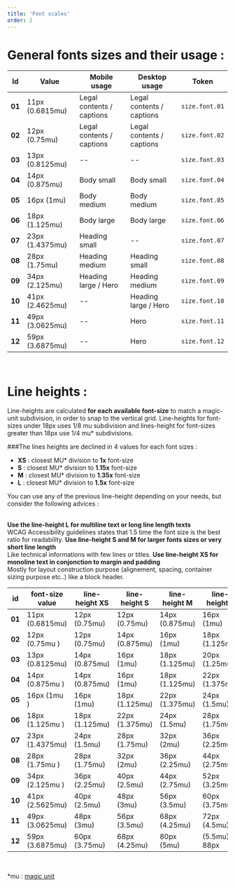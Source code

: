 ```yaml
---
title: 'Font scales'
order: 2
---
```


# General fonts sizes and their usage :

<preview path="src/pages/Foundations/Typography/ScaleAndSizes/previews/font-scale"></pattern>

| Id     | Value           | Mobile usage              | Desktop usage             | Token          |
| ------ | --------------- | ------------------------- | ------------------------- | -------------- |
| **01** | 11px (0.6815mu) | Legal contents / captions | Legal contents / captions | `size.font.01` |
| **02** | 12px (0.75mu)   | Legal contents / captions | Legal contents / captions | `size.font.02` |
| **03** | 13px (0.8125mu) | --                        | --                        | `size.font.03` |
| **04** | 14px (0.875mu)  | Body small                | Body small                | `size.font.04` |
| **05** | 16px (1mu)      | Body medium               | Body medium               | `size.font.05` |
| **06** | 18px (1.125mu)  | Body large                | Body large                | `size.font.06` |
| **07** | 23px (1.4375mu) | Heading small             | --                        | `size.font.07` |
| **08** | 28px (1.75mu)   | Heading medium            | Heading small             | `size.font.08` |
| **09** | 34px (2.125mu)  | Heading large / Hero      | Heading medium            | `size.font.09` |
| **10** | 41px (2.4625mu) | --                        | Heading large / Hero      | `size.font.10` |
| **11** | 49px (3.0625mu) | --                        | Hero                      | `size.font.11` |
| **12** | 59px (3.6875mu) | --                        | Hero                      | `size.font.12` |

<br>

# Line heights :

Line-heights are calculated **for each available font-size** to match a magic-unit subdivision, in order to snap to the vertical grid. Line-heights for font-sizes under 18px uses 1/8 mu subdivision and lines-height for font-sizes greater than 18px use 1/4 mu\* subdivisions.

###The lines heights are declined in 4 values for each font sizes :

- **XS** : closest MU\* division to **1x** font-size
- **S** : closest MU\* division to **1.15x** font-size
- **M** : closest MU\* division to **1.35x** font-size
- **L** : closest MU\* division to **1.5x** font-size

You can use any of the previous line-height depending on your needs, but consider the following advices :

<br>

<hintitem>
    <b>Use the line-height L for multiline text or long line length texts</b><br>
    WCAG Accessibility guidelines states that 1.5 time the font size is the best ratio for readability.
</hintitem>
<hintitem>
    <b>Use line-height S and M for larger fonts sizes or very short line length</b><br>
    Like technical informations with few lines or titles.
</hintitem>
<hintitem>
    <b>Use line-height XS for monoline text in conjonction to margin and padding</b><br>
    Mostly for layout construction purpose (alignement, spacing, container sizing purpose etc..) like a block header.
</hintitem>

<br>

<preview path="src/pages/Foundations/Typography/ScaleAndSizes/previews/font-line-heights"></pattern>

| id     | font-size value | line-height XS | line-height S  | line-height M  | line-height L  | tokens                    |
| ------ | --------------- | -------------- | -------------- | -------------- | -------------- | ------------------------- |
| **01** | 11px (0.6815mu) | 12px (0.75mu)  | 12px (0.75mu)  | 14px (0.875mu) | 16px (1mu)     | `size.line.01.(xs,s,m,l)` |
| **02** | 12px (0.75mu )  | 12px (0.75mu)  | 14px (0.875mu) | 16px (1mu)     | 18px (1.125mu) | `size.line.02.(xs,s,m,l)` |
| **03** | 13px (0.8125mu) | 14px (0.875mu) | 16px (1mu)     | 18px (1.125mu) | 20px (1.25mu)  | `size.line.03.(xs,s,m,l)` |
| **04** | 14px (0.875mu ) | 14px (0.875mu) | 16px (1mu)     | 18px (1.125mu) | 22px (1.375mu) | `size.line.04.(xs,s,m,l)` |
| **05** | 16px (1mu )     | 16px (1mu)     | 18px (1.125mu) | 22px (1.375mu) | 24px (1.5mu)   | `size.line.05.(xs,s,m,l)` |
| **06** | 18px (1.125mu ) | 18px (1.125mu) | 22px (1.375mu) | 24px (1.5mu)   | 28px (1.75mu)  | `size.line.06.(xs,s,m,l)` |
| **07** | 23px (1.4375mu) | 24px (1.5mu)   | 28px (1.75mu)  | 32px (2mu)     | 36px (2.25mu)  | `size.line.07.(xs,s,m,l)` |
| **08** | 28px (1.75mu )  | 28px (1.75mu)  | 32px (2mu)     | 36px (2.25mu)  | 44px (2.75mu)  | `size.line.08.(xs,s,m,l)` |
| **09** | 34px (2.125mu ) | 36px (2.25mu)  | 40px (2.5mu)   | 44px (2.75mu)  | 52px (3.25mu)  | `size.line.09.(xs,s,m,l)` |
| **10** | 41px (2.5625mu) | 40px (2.5mu)   | 48px (3mu)     | 56px (3.5mu)   | 60px (3.75mu)  | `size.line.10.(xs,s,m,l)` |
| **11** | 49px (3.0625mu) | 48px (3mu)     | 56px (3.5mu)   | 68px (4.25mu)  | 72px (4.5mu)   | `size.line.11.(xs,s,m,l)` |
| **12** | 59px (3.6875mu) | 60px (3.75mu)  | 68px (4.25mu)  | 80px (5mu)     | (5.5mu) 88px   | `size.line.12.(xs,s,m,l)` |

<br>

\*mu : [magic unit](/Foundations/magicUnit/)
